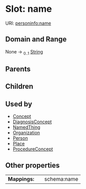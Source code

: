
# Slot: name




URI: [personinfo:name](https://w3id.org/linkml/examples/personinfo/name)


## Domain and Range

None &#8594;  <sub>0..1</sub> [String](types/String.md)

## Parents


## Children


## Used by

 * [Concept](Concept.md)
 * [DiagnosisConcept](DiagnosisConcept.md)
 * [NamedThing](NamedThing.md)
 * [Organization](Organization.md)
 * [Person](Person.md)
 * [Place](Place.md)
 * [ProcedureConcept](ProcedureConcept.md)

## Other properties

|  |  |  |
| --- | --- | --- |
| **Mappings:** | | schema:name |

